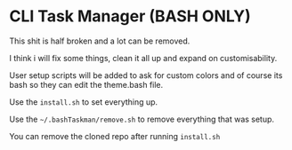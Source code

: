 # CLI Task Manager (BASH ONLY)

This shit is half broken and a lot can be removed.

I think i will fix some things, clean it all up and expand on customisability.

User setup scripts will be added to ask for custom colors and of course its bash so they can edit the theme.bash file.

Use the `install.sh` to set everything up.

Use the `~/.bashTaskman/remove.sh` to remove everything that was setup.

You can remove the cloned repo after running `install.sh`

